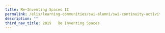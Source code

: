 ```yaml
---
title: Re–Inventing Spaces II
permalink: /elis/learning-communities/swi-alumni/swi-continuity-activities/re-inventing-spaces-ii/
description: ""
third_nav_title: 2019   Re Inventing Spaces
---
```


